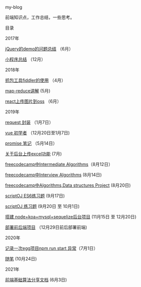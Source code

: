 my-blog 

前端知识点，工作总结，一些思考。

目录

2017年

[jQuery的demo的问题总结](https://github.com/tang-yue/my-blog/blob/master/pages/2017/jQuery-demo-problem.md) （6月）

[小程序总结](https://github.com/tang-yue/my-blog/blob/master/pages/2017/weChat-small-program-development.md) （12月）

2018年

[抓包工具fiddler的使用](https://github.com/tang-yue/my-blog/blob/master/pages/2018/fiddler-course.md) （4月）

[map-reduce讲解](https://github.com/tang-yue/my-blog/blob/master/pages/2018/map-reduce.md) (5月)

[react上传图片到oss](https://github.com/tang-yue/my-blog/blob/master/pages/2018/react-oss-upload.md) （6月）

2019年

[request 封装](https://github.com/tang-yue/my-blog/blob/master/pages/2019/request.md) （1月7日）

[vue 初学者](https://github.com/tang-yue/my-blog/blob/master/pages/2019/vue-beginner.md) （12月20日至1月7日)

[promise 笔记](https://github.com/tang-yue/my-blog/blob/master/pages/2019/promise-note.md) （5月14日）

[关于后台上传excel功能](https://github.com/tang-yue/my-blog/blob/master/pages/2019/work-import-excel.md) (7月)

[freecodecamp中Intermediate Algorithms](https://github.com/tang-yue/my-blog/blob/master/pages/2019/freecodecamp/freecodecamp-intermediate-algorithms.md)（8月12日）

[freecodecamp中Interview Algorithms](https://github.com/tang-yue/my-blog/blob/master/pages/2019/freecodecamp/freecodecamp-interview-algorithms.md) (8月14日)

[freecodecamp中Algorithms,Data structures Project](https://github.com/tang-yue/my-blog/blob/master/pages/2019/freecodecamp/AlgorithmsAndDataStructures.md) (8月20日)

[scriptOJ ES6练习题](https://github.com/tang-yue/my-blog/blob/master/pages/2019/scriptoj/scriptoj-es6.md)  (9月17日)

[scriptOJ 练习题](https://github.com/tang-yue/my-blog/blob/master/pages/2019/scriptoj/scriptoj.md) (9月20日 至 10月1日)

[搭建 node+koa+mysql+sequelize后台项目](https://github.com/tang-yue/simple-node-koa-mysql-sequelize) (11月15日 至 12月20日)

[部署前后端项目](https://github.com/tang-yue/my-blog/blob/master/notes/node/deploy.md) （12月29日前后部署前端)

2020年

[记录一次egg项目npm run start 异常](https://github.com/tang-yue/my-blog/blob/master/pages/2020/startError.md)（7月1日）

[随笔](https://github.com/tang-yue/my-blog/blob/master/thinking/2020/10-23.md) (10月24日)

2021年

[前端基础算法分享文档](https://github.com/tang-yue/my-blog/blob/master/pages/2021/shareAlgorithm-note.md) (6月3日)




